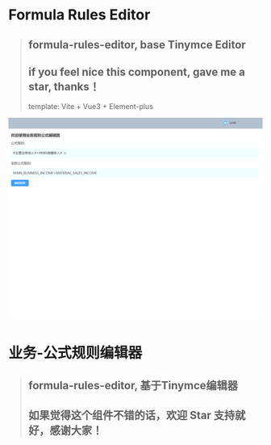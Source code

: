 
# Formula Rules Editor

> ## formula-rules-editor, base Tinymce Editor
> 
> ## if you feel nice this component, gave me a star, thanks！
> 
> template: Vite + Vue3 + Element-plus 



![](./src/assets/image/formula-rule-handle.gif)




# 业务-公式规则编辑器

> ## formula-rules-editor, 基于Tinymce编辑器
> 
> ## 如果觉得这个组件不错的话，欢迎 Star 支持就好，感谢大家！
> 



